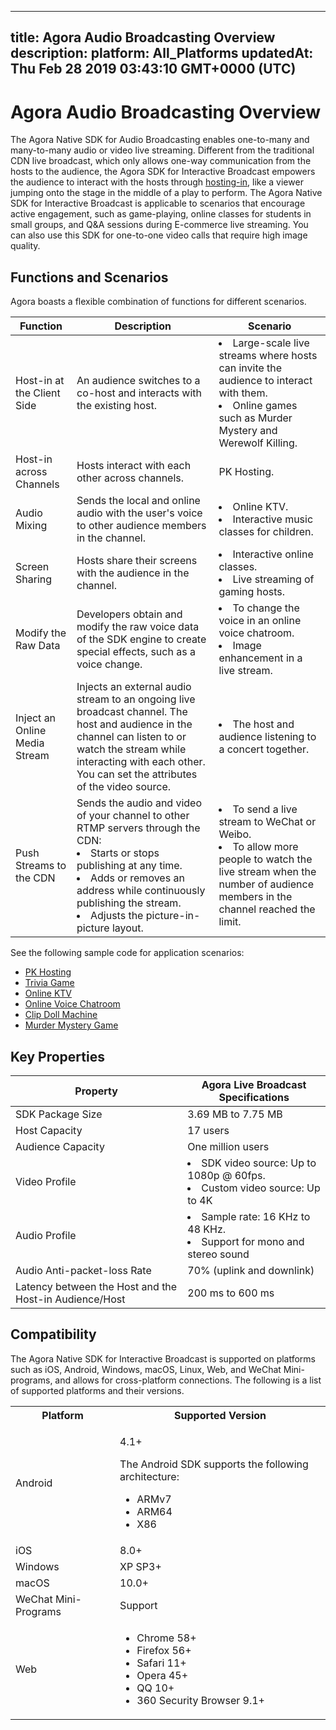 
---
title: Agora Audio Broadcasting Overview
description: 
platform: All_Platforms
updatedAt: Thu Feb 28 2019 03:43:10 GMT+0000 (UTC)
---
# Agora Audio Broadcasting Overview
The Agora Native SDK for Audio Broadcasting enables one-to-many and many-to-many audio or video live streaming. Different from the traditional CDN live broadcast, which only allows one-way communication from the hosts to the audience, the Agora SDK for Interactive Broadcast empowers the audience to interact with the hosts through [hosting-in](https://docs.agora.io/en/Agora%20Platform/terms?platform=All%20Platforms#hosting-in), like a viewer jumping onto the stage in the middle of a play to perform. The Agora Native SDK for Interactive Broadcast is applicable to scenarios that encourage active engagement, such as game-playing, online classes for students in small groups, and Q&A sessions during E-commerce live streaming. You can also use this SDK for one-to-one video calls that require high image quality.

## Functions and Scenarios

Agora boasts a flexible combination of functions for different scenarios.

| Function                              | Description                                                  | Scenario                                                     |
| ------------------------------------- | ------------------------------------------------------------ | ------------------------------------------------------------ |
| Host-in at the Client Side         | An audience switches to a co-host and interacts with the existing host. | <li>Large-scale live streams where hosts can invite the audience to interact with them. <li>Online games such as Murder Mystery and Werewolf Killing. |
| Host-in across Channels            | Hosts interact with each other across channels.    | PK Hosting.                                                  |
| Audio Mixing                          | Sends the local and online audio with the user's voice to other audience members in the channel. | <li>Online KTV. <li>Interactive music classes for children.    |
| Screen Sharing                        | Hosts share their screens with the audience in the channel. | <li>Interactive online classes.<li>Live streaming of gaming hosts. |
| Modify the Raw Data                    | Developers obtain and modify the raw voice data of the SDK engine to create special effects, such as a voice change. | <li>To change the voice in an online voice chatroom.<li>Image enhancement in a live stream. |
| Inject an Online Media Stream         | Injects an external audio stream to an ongoing live broadcast channel. The host and audience in the channel can listen to or watch the stream while interacting with each other. You can set the attributes of the video source. | <li>The host and audience listening to a concert together.    |
| Push Streams to the CDN                | Sends the audio and video of your channel to other RTMP servers through the CDN:<li>Starts or stops publishing at any time.<li>Adds or removes an address while continuously publishing the stream. <li>Adjusts the picture-in-picture layout. | <li>To send a live stream to WeChat or Weibo.<li>To allow more people to watch the live stream when the number of audience members in the channel reached the limit. |

See the following sample code for application scenarios:

- [PK Hosting](https://github.com/AgoraIO/ARD-Agora-Online-PK/blob/master/README.zh.md)
- [Trivia Game](https://github.com/AgoraIO/HQ)
- [Online KTV](https://github.com/AgoraIO/Agora-Online-KTV/blob/master/README.zh.md)
- [Online Voice Chatroom](https://github.com/AgoraIO-Usecase/Chatroom)
- [Clip Doll Machine](https://github.com/AgoraIO/Wawaji)
- [Murder Mystery Game](https://github.com/AgoraIO-Usecase/Murder-Mystery-Game)

## Key Properties

| Property                                          | Agora Live Broadcast Specifications                          |
| ------------------------------------------------- | ------------------------------------------------------------ |
| SDK Package Size                                  | 3.69 MB to 7.75 MB                                              |
| Host Capacity                                     | 17 users                                                  |
| Audience Capacity                                 | One million users                                       |
| Video Profile                                     | <li>SDK video source: Up to 1080p @ 60fps.<li>Custom video source: Up to 4K |
| Audio Profile                                     | <li>Sample rate: 16 KHz to 48 KHz.<li>Support for mono and stereo sound  |
| Audio Anti-packet-loss Rate                       | 70% (uplink and downlink)                               |
| Latency between the Host and the Host-in Audience/Host | 200 ms to 600 ms                                                  |

## Compatibility

The Agora Native SDK for Interactive Broadcast is supported on platforms such as iOS, Android, Windows, macOS, Linux, Web, and WeChat Mini-programs, and allows for cross-platform connections. The following is a list of supported platforms and their versions.

<table>
  <tr>
    <th>Platform</th>
    <th>Supported Version</th>
  </tr>
  <tr>
    <td>Android</td>
		<td><p>4.1+</p>
			<p>The Android SDK supports the following architecture:</p>
			<ul><li>ARMv7</li>
				<li>ARM64</li>
				<li>X86</li></ul></td>
  </tr>
  <tr>
    <td>iOS</td>
    <td>8.0+</td>
  </tr>
	  <tr>
    <td>Windows</td>
    <td>XP SP3+</td>
  </tr>
  <tr>
    <td>macOS</td>
    <td>10.0+</td>
  </tr>
  <tr>
    <td>WeChat Mini-Programs</td>
    <td>Support</td>
  </tr>
  <tr>
    <td>Web</td>
		<td><ul><li>Chrome 58+</li>
			<li>Firefox 56+</li>
			<li>Safari 11+</li>
			<li>Opera 45+</li>
			<li>QQ 10+</li>
            <li>360 Security Browser 9.1+</li></ul></td>
  </tr>
</table>
